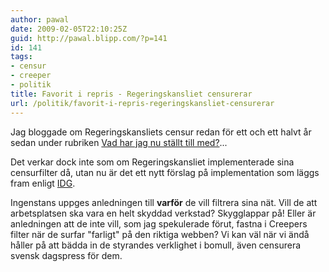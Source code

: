 ```yaml
---
author: pawal
date: 2009-02-05T22:10:25Z
guid: http://pawal.blipp.com/?p=141
id: 141
tags:
- censur
- creeper
- politik
title: Favorit i repris - Regeringskansliet censurerar
url: /politik/favorit-i-repris-regeringskansliet-censurerar
---
```


Jag bloggade om Regeringskansliets censur redan för ett och ett halvt
år sedan under rubriken <a
href="https://pawal.blipp.com/integritet/vad-har-jag-nu-stallt-till-med-2">Vad
har jag nu ställt till med?</a>...

Det verkar dock inte som om Regeringskansliet implementerade sina
censurfilter då, utan nu är det ett nytt förslag på implementation som
läggs fram enligt <a
href="http://www.idg.se/2.1085/1.210099/natcensur-pa-regeringskansliet">IDG</a>.

Ingenstans uppges anledningen till <strong>varför</strong> de vill
filtrera sina nät. Vill de att arbetsplatsen ska vara en helt skyddad
verkstad? Skygglappar på! Eller är anledningen att de inte vill, som
jag spekulerade förut, fastna i Creepers filter när de surfar
"farligt" på den riktiga webben? Vi kan väl när vi ändå håller på att
bädda in de styrandes verklighet i bomull, även censurera svensk
dagspress för dem.